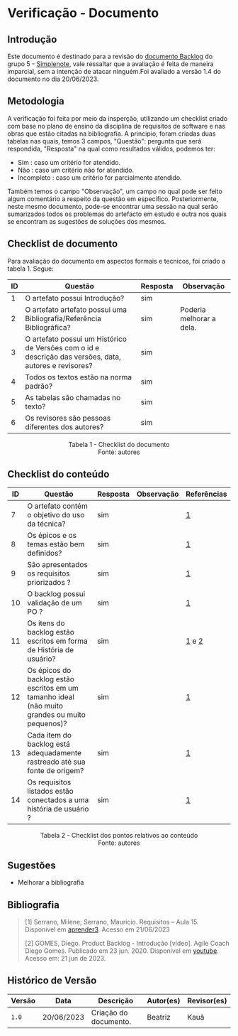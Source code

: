 # Verificação - Documento

## Introdução

Este documento é destinado para a revisão do [documento Backlog](https://requisitos-de-software.github.io/2023.1-Simplenote/modelagem/agil/backlog/) do grupo 5 - [Simplenote](https://github.com/Requisitos-de-Software/2023.1-Simplenote), vale ressaltar que a avaliação é feita de maneira imparcial, sem a intenção de atacar ninguém.Foi avaliado a versão 1.4 do documento no dia 20/06/2023.

## Metodologia

A verificação foi feita por meio da insperção, utilizando um checklist criado com base no plano de ensino da disciplina de requisitos de software e nas obras que estão citadas na bibliografia. A principio, foram criadas duas tabelas nas quais, temos 3 campos, "Questão": pergunta que será respondida, "Resposta" na qual como resultados válidos, podemos ter:

- Sim : caso um critério for atendido.
- Não : caso um critério não for atendido.
- Incompleto : caso um critério for parcialmente atendido.

Também temos o campo "Observação", um campo no qual pode ser feito algum comentário a respeito da questão em específico. Posteriormente, neste mesmo documento, pode-se encontrar uma sessão na qual serão sumarizados todos os problemas do artefacto em estudo e outra nos quais se encontram as sugestões de soluções dos mesmos.

## Checklist de documento
Para avaliação do documento em aspectos formais e tecnicos, foi criado a tabela 1. Segue:

|ID|Questão|Resposta|Observação|
|--|-------|--------|----------|
|1|O artefato possui Introdução?                                                                                | sim       |          |
|2|O artefato artefato possui uma Bibliografia/Referência Bibliográfica?                                        | sim       | Poderia melhorar a dela. |
|3|O artefato possui um Histórico de Versões com o id e descrição das versões, data, autores e revisores?       | sim       |          |
|4|Todos os textos estão na norma padrão?                                                                       | sim       |          |
|5|As tabelas são chamadas no texto?                                                                            | sim       |          |
|6|Os revisores são pessoas diferentes dos autores?                                                             | sim       |          |

<p align="center"> Tabela 1 - Checklist do documento <br> Fonte: autores </p>

## Checklist do conteúdo

| ID   | Questão | Resposta | Observação | Referências |
| ---- | ------- | -------- | ---------- |-------------|
|  7   | O artefato contém o objetivo do uso da técnica?	                                                 |  sim        |            |     [1](#ancora1)        |
|  8   | Os épicos e os temas estão bem definidos?                                                        |  sim        |            |     [1](#ancora1)         |
|  9   | São apresentados os requisitos priorizados ?	                                                    |  sim        |            |     [1](#ancora1)         |
|  10  | O backlog possui validação de um PO ?	                                                           |  sim        |            |     [1](#ancora1)         |
|  11  | Os itens do backlog estão escritos em forma de História de usuário?	                             |  sim        |            |     [1](#ancora1) e [2](#ancora2)  |
|  12  | Os épicos do backlog estão escritos em um tamanho ideal (não muito grandes ou muito pequenos)?   |  sim        |            |     [1](#ancora1)          |
|  13  | Cada item do backlog está adequadamente rastreado até sua fonte de origem?		                     |  sim        |            |     [1](#ancora1)         |
|  14  | Os requisitos listados estão conectados a uma história de usuário ?                              |  sim        |            |     [1](#ancora1)         |
 
<p align="center"> Tabela 2 - Checklist dos pontos relativos ao conteúdo <br> Fonte: autores </p>

## Sugestões

- Melhorar a bibliografia

## Bibliografia

> [1] Serrano, Milene; Serrano, Mauricio. Requisitos – Aula 15. Disponivel em [aprender3](https://aprender3.unb.br/pluginfile.php/2523115/mod_resource/content/1/Requisitos%20-%20Aula%2015a.pdf). Acesso em 21/06/2023
>
> [2] GOMES, Diego. Product Backlog - Introdução [vídeo]. Agile Coach Diego Gomes. Publicado em 23 jun. 2020. Disponível em [youtube](https://youtu.be/z4ubaBwjCsU). Acesso em: 21 jun de 2023.

## Histórico de Versão

| Versão | Data       | Descrição             | Autor(es) | Revisor(es)        |
| ------ | ---------- | --------------------- | --------- | ------------------ |
| `1.0`  | 20/06/2023 | Criação do documento. | Beatriz   | Kauã            |
